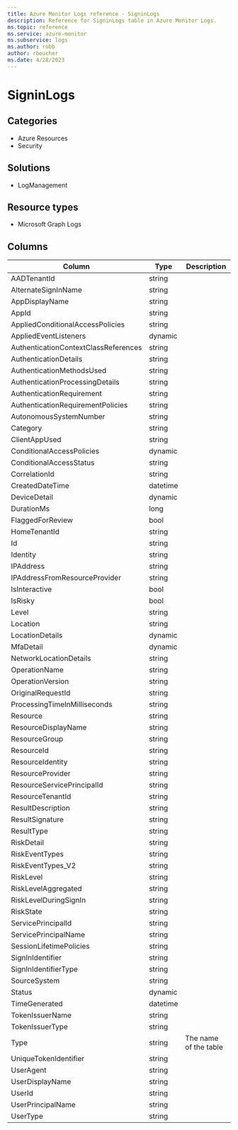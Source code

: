 ```yaml
---
title: Azure Monitor Logs reference - SigninLogs
description: Reference for SigninLogs table in Azure Monitor Logs.
ms.topic: reference
ms.service: azure-monitor
ms.subservice: logs
ms.author: robb
author: rboucher
ms.date: 4/28/2023
---
```


# SigninLogs

 

## Categories

- Azure Resources
- Security
## Solutions

- LogManagement
## Resource types

- Microsoft Graph Logs




## Columns

| Column | Type | Description |
| --- | --- | --- |
| AADTenantId | string |  |
| AlternateSignInName | string |  |
| AppDisplayName | string |  |
| AppId | string |  |
| AppliedConditionalAccessPolicies | string |  |
| AppliedEventListeners | dynamic |  |
| AuthenticationContextClassReferences | string |  |
| AuthenticationDetails | string |  |
| AuthenticationMethodsUsed | string |  |
| AuthenticationProcessingDetails | string |  |
| AuthenticationRequirement | string |  |
| AuthenticationRequirementPolicies | string |  |
| AutonomousSystemNumber | string |  |
| Category | string |  |
| ClientAppUsed | string |  |
| ConditionalAccessPolicies | dynamic |  |
| ConditionalAccessStatus | string |  |
| CorrelationId | string |  |
| CreatedDateTime | datetime |  |
| DeviceDetail | dynamic |  |
| DurationMs | long |  |
| FlaggedForReview | bool |  |
| HomeTenantId | string |  |
| Id | string |  |
| Identity | string |  |
| IPAddress | string |  |
| IPAddressFromResourceProvider | string |  |
| IsInteractive | bool |  |
| IsRisky | bool |  |
| Level | string |  |
| Location | string |  |
| LocationDetails | dynamic |  |
| MfaDetail | dynamic |  |
| NetworkLocationDetails | string |  |
| OperationName | string |  |
| OperationVersion | string |  |
| OriginalRequestId | string |  |
| ProcessingTimeInMilliseconds | string |  |
| Resource | string |  |
| ResourceDisplayName | string |  |
| ResourceGroup | string |  |
| ResourceId | string |  |
| ResourceIdentity | string |  |
| ResourceProvider | string |  |
| ResourceServicePrincipalId | string |  |
| ResourceTenantId | string |  |
| ResultDescription | string |  |
| ResultSignature | string |  |
| ResultType | string |  |
| RiskDetail | string |  |
| RiskEventTypes | string |  |
| RiskEventTypes_V2 | string |  |
| RiskLevel | string |  |
| RiskLevelAggregated | string |  |
| RiskLevelDuringSignIn | string |  |
| RiskState | string |  |
| ServicePrincipalId | string |  |
| ServicePrincipalName | string |  |
| SessionLifetimePolicies | string |  |
| SignInIdentifier | string |  |
| SignInIdentifierType | string |  |
| SourceSystem | string |  |
| Status | dynamic |  |
| TimeGenerated | datetime |  |
| TokenIssuerName | string |  |
| TokenIssuerType | string |  |
| Type | string | The name of the table |
| UniqueTokenIdentifier | string |  |
| UserAgent | string |  |
| UserDisplayName | string |  |
| UserId | string |  |
| UserPrincipalName | string |  |
| UserType | string |  |
